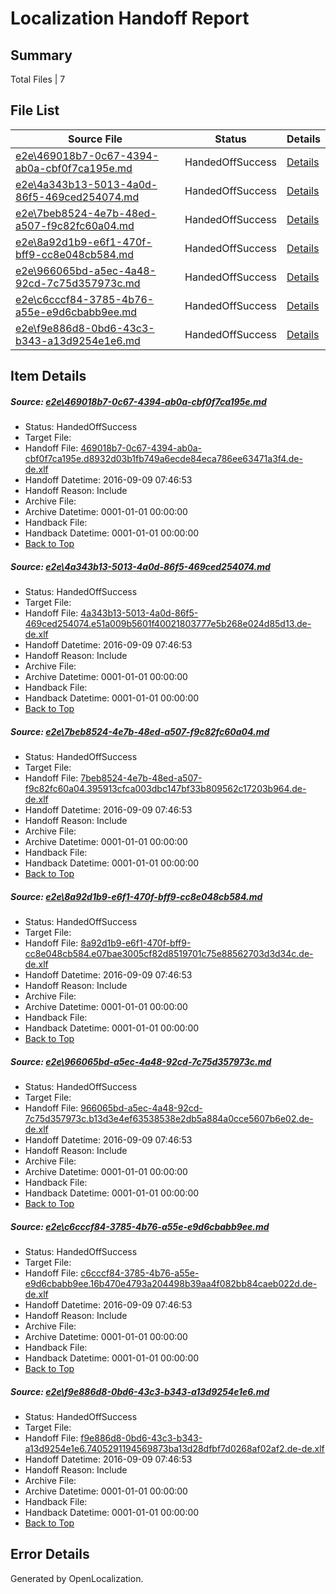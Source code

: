 # <a name='report-top'></a> Localization Handoff Report

## Summary
 Total Files | 7

## File List
 Source File | Status | Details 
 ----------- | ------ | ------- 
 [e2e\469018b7-0c67-4394-ab0a-cbf0f7ca195e.md](https://github.com/OpenLocalizationTestOrg/ol-test0/blob/78b6645952db6e7d342c64fb64de4659a2e34d0a/e2e/469018b7-0c67-4394-ab0a-cbf0f7ca195e.md) | HandedOffSuccess | [Details](#9faa01c40b19e841ffa77186fc0a12dc716efff13)
 [e2e\4a343b13-5013-4a0d-86f5-469ced254074.md](https://github.com/OpenLocalizationTestOrg/ol-test0/blob/78b6645952db6e7d342c64fb64de4659a2e34d0a/e2e/4a343b13-5013-4a0d-86f5-469ced254074.md) | HandedOffSuccess | [Details](#d956e069c64f73438139c3b9aca01f335332957d4)
 [e2e\7beb8524-4e7b-48ed-a507-f9c82fc60a04.md](https://github.com/OpenLocalizationTestOrg/ol-test0/blob/78b6645952db6e7d342c64fb64de4659a2e34d0a/e2e/7beb8524-4e7b-48ed-a507-f9c82fc60a04.md) | HandedOffSuccess | [Details](#a2ac50d1c431e2477797915db16131270271d78c6)
 [e2e\8a92d1b9-e6f1-470f-bff9-cc8e048cb584.md](https://github.com/OpenLocalizationTestOrg/ol-test0/blob/78b6645952db6e7d342c64fb64de4659a2e34d0a/e2e/8a92d1b9-e6f1-470f-bff9-cc8e048cb584.md) | HandedOffSuccess | [Details](#eb2bedc9b102f7a50f7c4aaf10ef0651bcdcefcb7)
 [e2e\966065bd-a5ec-4a48-92cd-7c75d357973c.md](https://github.com/OpenLocalizationTestOrg/ol-test0/blob/78b6645952db6e7d342c64fb64de4659a2e34d0a/e2e/966065bd-a5ec-4a48-92cd-7c75d357973c.md) | HandedOffSuccess | [Details](#e61370cb78ea4b22b29ef0a08ab2bc4d2a4753128)
 [e2e\c6cccf84-3785-4b76-a55e-e9d6cbabb9ee.md](https://github.com/OpenLocalizationTestOrg/ol-test0/blob/78b6645952db6e7d342c64fb64de4659a2e34d0a/e2e/c6cccf84-3785-4b76-a55e-e9d6cbabb9ee.md) | HandedOffSuccess | [Details](#9c992f307adeda91fd1200c5412974ff80b0518a9)
 [e2e\f9e886d8-0bd6-43c3-b343-a13d9254e1e6.md](https://github.com/OpenLocalizationTestOrg/ol-test0/blob/78b6645952db6e7d342c64fb64de4659a2e34d0a/e2e/f9e886d8-0bd6-43c3-b343-a13d9254e1e6.md) | HandedOffSuccess | [Details](#0965f1bdf322c8287d57a202403654ae71dc6cb610)

## Item Details
##### <a name='9faa01c40b19e841ffa77186fc0a12dc716efff13'></a> Source: [e2e\469018b7-0c67-4394-ab0a-cbf0f7ca195e.md](https://github.com/OpenLocalizationTestOrg/ol-test0/blob/78b6645952db6e7d342c64fb64de4659a2e34d0a/e2e/469018b7-0c67-4394-ab0a-cbf0f7ca195e.md)
* Status: HandedOffSuccess
* Target File: 
* Handoff File: [469018b7-0c67-4394-ab0a-cbf0f7ca195e.d8932d03b1fb749a6ecde84eca786ee63471a3f4.de-de.xlf](https://github.com/OpenLocalizationTestOrg/ol-test0-handoff/blob/a81716f9cbae06b7e07795ce686bad4ff5a70d28/ol-handoff/OpenLocalizationTestOrg/ol-test0-dede/yuwzho/ht/469018b7-0c67-4394-ab0a-cbf0f7ca195e.d8932d03b1fb749a6ecde84eca786ee63471a3f4.de-de.xlf)
* Handoff Datetime: 2016-09-09 07:46:53
* Handoff Reason: Include
* Archive File: 
* Archive Datetime: 0001-01-01 00:00:00
* Handback File: 
* Handback Datetime: 0001-01-01 00:00:00
* [Back to Top](#report-top)

##### <a name='d956e069c64f73438139c3b9aca01f335332957d4'></a> Source: [e2e\4a343b13-5013-4a0d-86f5-469ced254074.md](https://github.com/OpenLocalizationTestOrg/ol-test0/blob/78b6645952db6e7d342c64fb64de4659a2e34d0a/e2e/4a343b13-5013-4a0d-86f5-469ced254074.md)
* Status: HandedOffSuccess
* Target File: 
* Handoff File: [4a343b13-5013-4a0d-86f5-469ced254074.e51a009b5601f40021803777e5b268e024d85d13.de-de.xlf](https://github.com/OpenLocalizationTestOrg/ol-test0-handoff/blob/a81716f9cbae06b7e07795ce686bad4ff5a70d28/ol-handoff/OpenLocalizationTestOrg/ol-test0-dede/yuwzho/ht/4a343b13-5013-4a0d-86f5-469ced254074.e51a009b5601f40021803777e5b268e024d85d13.de-de.xlf)
* Handoff Datetime: 2016-09-09 07:46:53
* Handoff Reason: Include
* Archive File: 
* Archive Datetime: 0001-01-01 00:00:00
* Handback File: 
* Handback Datetime: 0001-01-01 00:00:00
* [Back to Top](#report-top)

##### <a name='a2ac50d1c431e2477797915db16131270271d78c6'></a> Source: [e2e\7beb8524-4e7b-48ed-a507-f9c82fc60a04.md](https://github.com/OpenLocalizationTestOrg/ol-test0/blob/78b6645952db6e7d342c64fb64de4659a2e34d0a/e2e/7beb8524-4e7b-48ed-a507-f9c82fc60a04.md)
* Status: HandedOffSuccess
* Target File: 
* Handoff File: [7beb8524-4e7b-48ed-a507-f9c82fc60a04.395913cfca003dbc147bf33b809562c17203b964.de-de.xlf](https://github.com/OpenLocalizationTestOrg/ol-test0-handoff/blob/a81716f9cbae06b7e07795ce686bad4ff5a70d28/ol-handoff/OpenLocalizationTestOrg/ol-test0-dede/yuwzho/ht/7beb8524-4e7b-48ed-a507-f9c82fc60a04.395913cfca003dbc147bf33b809562c17203b964.de-de.xlf)
* Handoff Datetime: 2016-09-09 07:46:53
* Handoff Reason: Include
* Archive File: 
* Archive Datetime: 0001-01-01 00:00:00
* Handback File: 
* Handback Datetime: 0001-01-01 00:00:00
* [Back to Top](#report-top)

##### <a name='eb2bedc9b102f7a50f7c4aaf10ef0651bcdcefcb7'></a> Source: [e2e\8a92d1b9-e6f1-470f-bff9-cc8e048cb584.md](https://github.com/OpenLocalizationTestOrg/ol-test0/blob/78b6645952db6e7d342c64fb64de4659a2e34d0a/e2e/8a92d1b9-e6f1-470f-bff9-cc8e048cb584.md)
* Status: HandedOffSuccess
* Target File: 
* Handoff File: [8a92d1b9-e6f1-470f-bff9-cc8e048cb584.e07bae3005cf82d8519701c75e88562703d3d34c.de-de.xlf](https://github.com/OpenLocalizationTestOrg/ol-test0-handoff/blob/a81716f9cbae06b7e07795ce686bad4ff5a70d28/ol-handoff/OpenLocalizationTestOrg/ol-test0-dede/yuwzho/ht/8a92d1b9-e6f1-470f-bff9-cc8e048cb584.e07bae3005cf82d8519701c75e88562703d3d34c.de-de.xlf)
* Handoff Datetime: 2016-09-09 07:46:53
* Handoff Reason: Include
* Archive File: 
* Archive Datetime: 0001-01-01 00:00:00
* Handback File: 
* Handback Datetime: 0001-01-01 00:00:00
* [Back to Top](#report-top)

##### <a name='e61370cb78ea4b22b29ef0a08ab2bc4d2a4753128'></a> Source: [e2e\966065bd-a5ec-4a48-92cd-7c75d357973c.md](https://github.com/OpenLocalizationTestOrg/ol-test0/blob/78b6645952db6e7d342c64fb64de4659a2e34d0a/e2e/966065bd-a5ec-4a48-92cd-7c75d357973c.md)
* Status: HandedOffSuccess
* Target File: 
* Handoff File: [966065bd-a5ec-4a48-92cd-7c75d357973c.b13d3e4ef63538538e2db5a884a0cce5607b6e02.de-de.xlf](https://github.com/OpenLocalizationTestOrg/ol-test0-handoff/blob/a81716f9cbae06b7e07795ce686bad4ff5a70d28/ol-handoff/OpenLocalizationTestOrg/ol-test0-dede/yuwzho/ht/966065bd-a5ec-4a48-92cd-7c75d357973c.b13d3e4ef63538538e2db5a884a0cce5607b6e02.de-de.xlf)
* Handoff Datetime: 2016-09-09 07:46:53
* Handoff Reason: Include
* Archive File: 
* Archive Datetime: 0001-01-01 00:00:00
* Handback File: 
* Handback Datetime: 0001-01-01 00:00:00
* [Back to Top](#report-top)

##### <a name='9c992f307adeda91fd1200c5412974ff80b0518a9'></a> Source: [e2e\c6cccf84-3785-4b76-a55e-e9d6cbabb9ee.md](https://github.com/OpenLocalizationTestOrg/ol-test0/blob/78b6645952db6e7d342c64fb64de4659a2e34d0a/e2e/c6cccf84-3785-4b76-a55e-e9d6cbabb9ee.md)
* Status: HandedOffSuccess
* Target File: 
* Handoff File: [c6cccf84-3785-4b76-a55e-e9d6cbabb9ee.16b470e4793a204498b39aa4f082bb84caeb022d.de-de.xlf](https://github.com/OpenLocalizationTestOrg/ol-test0-handoff/blob/a81716f9cbae06b7e07795ce686bad4ff5a70d28/ol-handoff/OpenLocalizationTestOrg/ol-test0-dede/yuwzho/ht/c6cccf84-3785-4b76-a55e-e9d6cbabb9ee.16b470e4793a204498b39aa4f082bb84caeb022d.de-de.xlf)
* Handoff Datetime: 2016-09-09 07:46:53
* Handoff Reason: Include
* Archive File: 
* Archive Datetime: 0001-01-01 00:00:00
* Handback File: 
* Handback Datetime: 0001-01-01 00:00:00
* [Back to Top](#report-top)

##### <a name='0965f1bdf322c8287d57a202403654ae71dc6cb610'></a> Source: [e2e\f9e886d8-0bd6-43c3-b343-a13d9254e1e6.md](https://github.com/OpenLocalizationTestOrg/ol-test0/blob/78b6645952db6e7d342c64fb64de4659a2e34d0a/e2e/f9e886d8-0bd6-43c3-b343-a13d9254e1e6.md)
* Status: HandedOffSuccess
* Target File: 
* Handoff File: [f9e886d8-0bd6-43c3-b343-a13d9254e1e6.7405291194569873ba13d28dfbf7d0268af02af2.de-de.xlf](https://github.com/OpenLocalizationTestOrg/ol-test0-handoff/blob/a81716f9cbae06b7e07795ce686bad4ff5a70d28/ol-handoff/OpenLocalizationTestOrg/ol-test0-dede/yuwzho/ht/f9e886d8-0bd6-43c3-b343-a13d9254e1e6.7405291194569873ba13d28dfbf7d0268af02af2.de-de.xlf)
* Handoff Datetime: 2016-09-09 07:46:53
* Handoff Reason: Include
* Archive File: 
* Archive Datetime: 0001-01-01 00:00:00
* Handback File: 
* Handback Datetime: 0001-01-01 00:00:00
* [Back to Top](#report-top)


## Error Details

Generated by OpenLocalization.
